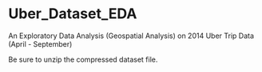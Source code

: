 # Uber_Dataset_EDA

An Exploratory Data Analysis (Geospatial Analysis) on 2014 Uber Trip Data (April - September)

Be sure to unzip the compressed dataset file.

